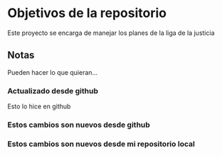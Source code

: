 # Objetivos de la repositorio

Este proyecto se encarga de manejar los planes de la liga de la justicia


## Notas
Pueden hacer lo que quieran...

### Actualizado desde github 

Esto lo hice en github

### Estos cambios son nuevos desde github
### Estos cambios son nuevos desde mi repositorio local